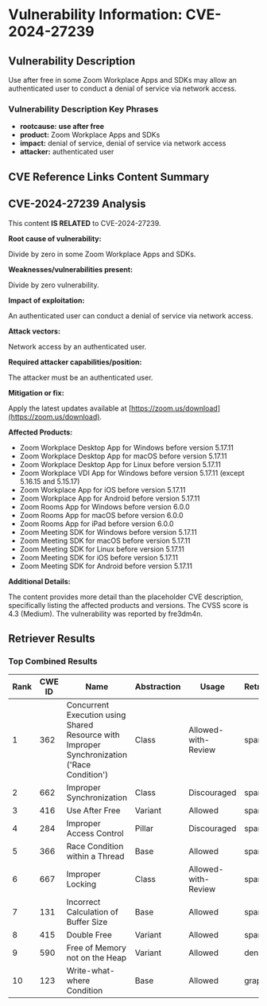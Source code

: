 # Vulnerability Information: CVE-2024-27239

## Vulnerability Description
Use after free in some Zoom Workplace Apps and SDKs may allow an authenticated user to conduct a denial of service via network access.

### Vulnerability Description Key Phrases
- **rootcause:** **use after free**
- **product:** Zoom Workplace Apps and SDKs
- **impact:** denial of service, denial of service via network access
- **attacker:** authenticated user

## CVE Reference Links Content Summary
## CVE-2024-27239 Analysis

This content **IS RELATED** to CVE-2024-27239.

**Root cause of vulnerability:**

Divide by zero in some Zoom Workplace Apps and SDKs.

**Weaknesses/vulnerabilities present:**

Divide by zero vulnerability.

**Impact of exploitation:**

An authenticated user can conduct a denial of service via network access.

**Attack vectors:**

Network access by an authenticated user.

**Required attacker capabilities/position:**

The attacker must be an authenticated user.

**Mitigation or fix:**

Apply the latest updates available at [https://zoom.us/download](https://zoom.us/download).

**Affected Products:**

*   Zoom Workplace Desktop App for Windows before version 5.17.11
*   Zoom Workplace Desktop App for macOS before version 5.17.11
*   Zoom Workplace Desktop App for Linux before version 5.17.11
*   Zoom Workplace VDI App for Windows before version 5.17.11 (except 5.16.15 and 5.15.17)
*   Zoom Workplace App for iOS before version 5.17.11
*   Zoom Workplace App for Android before version 5.17.11
*   Zoom Rooms App for Windows before version 6.0.0
*   Zoom Rooms App for macOS before version 6.0.0
*   Zoom Rooms App for iPad before version 6.0.0
*   Zoom Meeting SDK for Windows before version 5.17.11
*   Zoom Meeting SDK for macOS before version 5.17.11
*   Zoom Meeting SDK for Linux before version 5.17.11
*   Zoom Meeting SDK for iOS before version 5.17.11
*   Zoom Meeting SDK for Android before version 5.17.11

**Additional Details:**

The content provides more detail than the placeholder CVE description, specifically listing the affected products and versions. The CVSS score is 4.3 (Medium). The vulnerability was reported by fre3dm4n.

## Retriever Results

### Top Combined Results

| Rank | CWE ID | Name | Abstraction | Usage  | Retrievers | Individual Scores |
|------|--------|------|-------------|-------|------------|-------------------|
| 1 | 362 | Concurrent Execution using Shared Resource with Improper Synchronization ('Race Condition') | Class | Allowed-with-Review | sparse | 0.150 |
| 2 | 662 | Improper Synchronization | Class | Discouraged | sparse | 0.146 |
| 3 | 416 | Use After Free | Variant | Allowed | sparse | 0.146 |
| 4 | 284 | Improper Access Control | Pillar | Discouraged | sparse | 0.142 |
| 5 | 366 | Race Condition within a Thread | Base | Allowed | sparse | 0.141 |
| 6 | 667 | Improper Locking | Class | Allowed-with-Review | sparse | 0.140 |
| 7 | 131 | Incorrect Calculation of Buffer Size | Base | Allowed | sparse | 0.138 |
| 8 | 415 | Double Free | Variant | Allowed | sparse | 0.136 |
| 9 | 590 | Free of Memory not on the Heap | Variant | Allowed | dense | 0.479 |
| 10 | 123 | Write-what-where Condition | Base | Allowed | graph | 0.003 |

